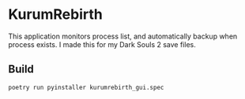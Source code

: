 KurumRebirth
===================

This application monitors process list, and automatically backup when process exists.
I made this for my Dark Souls 2 save files.


## Build

```bash
poetry run pyinstaller kurumrebirth_gui.spec
```